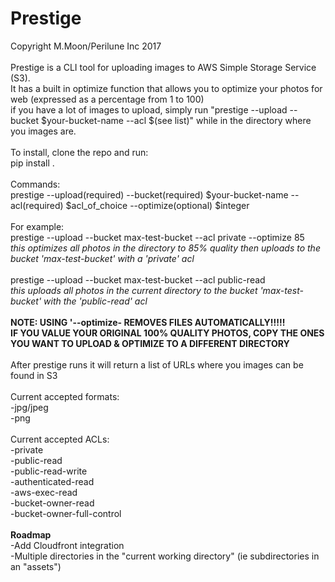 # Prestige

Copyright M.Moon/Perilune Inc 2017<br>
<br>
Prestige is a CLI tool for uploading images to AWS Simple Storage Service (S3).<br>
It has a built in optimize function that allows you to optimize your photos for web (expressed as a percentage from 1 to 100)<br>
if you have a lot of images to upload, simply run "prestige --upload --bucket $your-bucket-name --acl $(see list)" while in the directory where you images are.<br>
<br>
To install, clone the repo and run:<br>
pip install .<br>
<br>
Commands:<br>
prestige --upload(required) --bucket(required) $your-bucket-name --acl(required) $acl_of_choice --optimize(optional) $integer<br>
<br>
For example:<br>
prestige --upload --bucket max-test-bucket --acl private --optimize 85<br>
<i>this optimizes all photos in the directory to 85% quality then uploads to the bucket 'max-test-bucket' with a 'private' acl</i><br>
<br>
prestige --upload --bucket max-test-bucket --acl public-read<br>
<i>this uploads all photos in the current directory to the bucket 'max-test-bucket' with the 'public-read' acl</i><br>
<br>
<b>NOTE: USING '--optimize- REMOVES FILES AUTOMATICALLY!!!!!<br>
IF YOU VALUE YOUR ORIGINAL 100% QUALITY PHOTOS, COPY THE ONES YOU WANT TO UPLOAD & OPTIMIZE TO A DIFFERENT DIRECTORY</b><br>
<br>
After prestige runs it will return a list of URLs where you images can be found in S3<br>
<br>
Current accepted formats:<br>
-jpg/jpeg<br>
-png<br>
<br>
Current accepted ACLs:<br>
-private<br>
-public-read<br>
-public-read-write<br>
-authenticated-read<br>
-aws-exec-read<br>
-bucket-owner-read<br>
-bucket-owner-full-control<br>
<br>
<b>Roadmap</b><br>
-Add Cloudfront integration<br>
-Multiple directories in the "current working directory" (ie subdirectories in an "assets")<br>